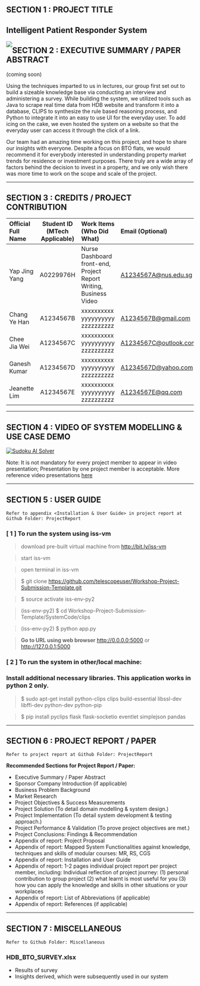 ## SECTION 1 : PROJECT TITLE
## Intelligent Patient Responder System

<img src="SystemCode/clips/static/hdb-bto.png"
     style="float: left; margin-right: 0px;" />


## SECTION 2 : EXECUTIVE SUMMARY / PAPER ABSTRACT
(coming soon)


Using the techniques imparted to us in lectures, our group first set out to build a sizeable knowledge base via conducting an interview and administering a survey. While building the system, we utilized tools such as Java to scrape real time data from HDB website and transform it into a database, CLIPS to synthesize the rule based reasoning process, and Python to integrate it into an easy to use UI for the everyday user. To add icing on the cake, we even hosted the system on a website so that the everyday user can access it through the click of a link.


Our team had an amazing time working on this project, and hope to share our insights with everyone. Despite a focus on BTO flats, we would recommend it for everybody interested in understanding property market trends for residence or investment purposes. There truly are a wide array of factors behind the decision to invest in a property, and we only wish there was more time to work on the scope and scale of the project. 

---

## SECTION 3 : CREDITS / PROJECT CONTRIBUTION

| Official Full Name  | Student ID (MTech Applicable)  | Work Items (Who Did What) | Email (Optional) |
| :------------ |:---------------:| :-----| :-----|
| Yap Jing Yang | A0229976H | Nurse Dashboard front-end, Project Report Writing, Business Video | A1234567A@nus.edu.sg |
| Chang Ye Han | A1234567B | xxxxxxxxxx yyyyyyyyyy zzzzzzzzzz| A1234567B@gmail.com |
| Chee Jia Wei | A1234567C | xxxxxxxxxx yyyyyyyyyy zzzzzzzzzz| A1234567C@outlook.com |
| Ganesh Kumar | A1234567D | xxxxxxxxxx yyyyyyyyyy zzzzzzzzzz| A1234567D@yahoo.com |
| Jeanette Lim | A1234567E | xxxxxxxxxx yyyyyyyyyy zzzzzzzzzz| A1234567E@qq.com |

---

## SECTION 4 : VIDEO OF SYSTEM MODELLING & USE CASE DEMO

[![Sudoku AI Solver](http://img.youtube.com/vi/-AiYLUjP6o8/0.jpg)](https://youtu.be/-AiYLUjP6o8 "Sudoku AI Solver")

Note: It is not mandatory for every project member to appear in video presentation; Presentation by one project member is acceptable. 
More reference video presentations [here](https://telescopeuser.wordpress.com/2018/03/31/master-of-technology-solution-know-how-video-index-2/ "video presentations")

---

## SECTION 5 : USER GUIDE

`Refer to appendix <Installation & User Guide> in project report at Github Folder: ProjectReport`

### [ 1 ] To run the system using iss-vm

> download pre-built virtual machine from http://bit.ly/iss-vm

> start iss-vm

> open terminal in iss-vm

> $ git clone https://github.com/telescopeuser/Workshop-Project-Submission-Template.git

> $ source activate iss-env-py2

> (iss-env-py2) $ cd Workshop-Project-Submission-Template/SystemCode/clips

> (iss-env-py2) $ python app.py

> **Go to URL using web browser** http://0.0.0.0:5000 or http://127.0.0.1:5000

### [ 2 ] To run the system in other/local machine:
### Install additional necessary libraries. This application works in python 2 only.

> $ sudo apt-get install python-clips clips build-essential libssl-dev libffi-dev python-dev python-pip

> $ pip install pyclips flask flask-socketio eventlet simplejson pandas

---
## SECTION 6 : PROJECT REPORT / PAPER

`Refer to project report at Github Folder: ProjectReport`

**Recommended Sections for Project Report / Paper:**
- Executive Summary / Paper Abstract
- Sponsor Company Introduction (if applicable)
- Business Problem Background
- Market Research
- Project Objectives & Success Measurements
- Project Solution (To detail domain modelling & system design.)
- Project Implementation (To detail system development & testing approach.)
- Project Performance & Validation (To prove project objectives are met.)
- Project Conclusions: Findings & Recommendation
- Appendix of report: Project Proposal
- Appendix of report: Mapped System Functionalities against knowledge, techniques and skills of modular courses: MR, RS, CGS
- Appendix of report: Installation and User Guide
- Appendix of report: 1-2 pages individual project report per project member, including: Individual reflection of project journey: (1) personal contribution to group project (2) what learnt is most useful for you (3) how you can apply the knowledge and skills in other situations or your workplaces
- Appendix of report: List of Abbreviations (if applicable)
- Appendix of report: References (if applicable)

---
## SECTION 7 : MISCELLANEOUS

`Refer to Github Folder: Miscellaneous`

### HDB_BTO_SURVEY.xlsx
* Results of survey
* Insights derived, which were subsequently used in our system

